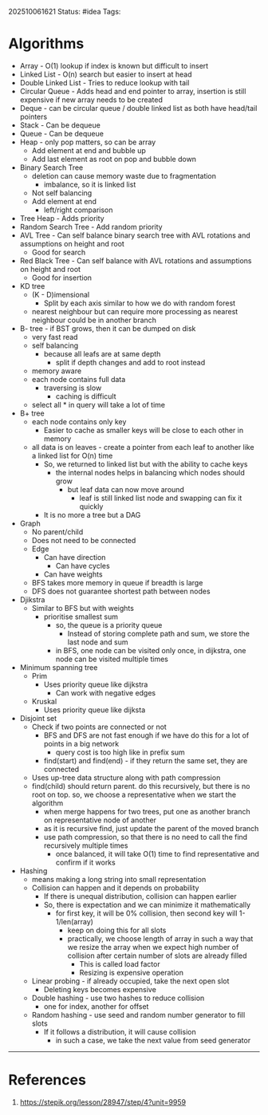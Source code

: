 202510061621
Status: #idea
Tags:

# Algorithms

- Array - O(1) lookup if index is known but difficult to insert
- Linked List - O(n) search but easier to insert at head
- Double Linked List - Tries to reduce lookup with tail
- Circular Queue - Adds head and end pointer to array, insertion is still expensive if new array needs to be created
- Deque - can be circular queue / double linked list as both have head/tail pointers
- Stack - Can be dequeue
- Queue - Can be dequeue
- Heap - only pop matters, so can be array
	- Add element at end and bubble up
	- Add last element as root on pop and bubble down
- Binary Search Tree
	- deletion can cause memory waste due to fragmentation
		- imbalance, so it is linked list
	- Not self balancing
	- Add element at end
		- left/right comparison
- Tree Heap - Adds priority
- Random Search Tree -  Add random priority
- AVL Tree - Can self balance binary search tree with AVL rotations and assumptions on height and root
	- Good for search
- Red Black Tree - Can self balance with AVL rotations and assumptions on height and root
	- Good for insertion
- KD tree 
	- (K - D)imensional 
		- Split by each axis similar to how we do with random forest
	- nearest neighbour but can require more processing as nearest neighbour could be in another branch
- B- tree -  if BST grows, then it can be dumped on disk
	- very fast read
	- self balancing
		- because all leafs are at same depth
			- split if depth changes and add to root instead
	- memory aware
	- each node contains full data
		- traversing is slow
			- caching is difficult
	- select all * in query will take a lot of time
- B+ tree
	- each node contains only key
		- Easier to cache as smaller keys will be close to each other in memory
	- all data is on leaves - create a pointer from each leaf to another like a linked list for O(n) time
		- So, we returned to linked list but with the ability to cache keys
			- the internal nodes helps in balancing which nodes should grow
				- but leaf data can now move around
					- leaf is still linked list node and swapping can fix it quickly
		- It is no more a tree but a DAG
- Graph 
	- No parent/child
	- Does not need to be connected
	- Edge 
		- Can have direction
			- Can have cycles
		- Can have weights
	- BFS takes more memory in queue if breadth is large
	- DFS does not guarantee shortest path between nodes
- Djikstra 
	- Similar to BFS but with weights
		- prioritise smallest sum
			- so, the queue is a priority queue
				- Instead of storing complete path and sum, we store the last node and sum
			- in BFS, one node can be visited only once, in dijkstra, one node can be visited multiple times
- Minimum spanning tree
	- Prim
		- Uses priority queue like dijkstra
			- Can work with negative edges
	- Kruskal
		- Uses priority queue like dijksta
- Disjoint set
	- Check if two points are connected or not
		- BFS and DFS are not fast enough if we have do this for a lot of points in a big network
			- query cost is too high like in prefix sum
		- find(start) and find(end) - if they return the same set, they are connected
	- Uses up-tree data structure along with path compression
	- find(child) should return parent. do this recursively, but there is no root on top. so, we choose a representative when we start the algorithm
		- when merge happens for two trees, put one as another branch on representative node of another
		- as it is recursive find, just update the parent of the moved branch
		- use path compression, so that there is no need to call the find recursively multiple times
			- once balanced, it will take O(1) time to find representative and confirm if it works
- Hashing
	- means making a long string into small representation
	- Collision can happen and it depends on probability
		- If there is unequal distribution, collision can happen earlier
		- So, there is expectation and we can minimize it mathematically
			- for first key, it will be 0% collision, then second key will 1-1/len(array)
				- keep on doing this for all slots 
				- practically, we choose length of array in such a way that we resize the array when we expect high number of collision after certain number of slots are already filled
					- This is called load factor
					- Resizing is expensive operation
	- Linear probing - if already occupied, take the next open slot
		- Deleting keys becomes expensive
	- Double hashing - use two hashes to reduce collision
		- one for index, another for offset
	- Random hashing - use seed and random number generator to fill slots
		- If it follows a distribution, it will cause collision
			- in such a case, we take the next value from seed generator
---
# References

1. https://stepik.org/lesson/28947/step/4?unit=9959